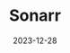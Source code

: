 ---
title: Sonarr
date: 2023-12-28
last_modified_at:
categories: aar_stack
tags: [automation, management, media]
---